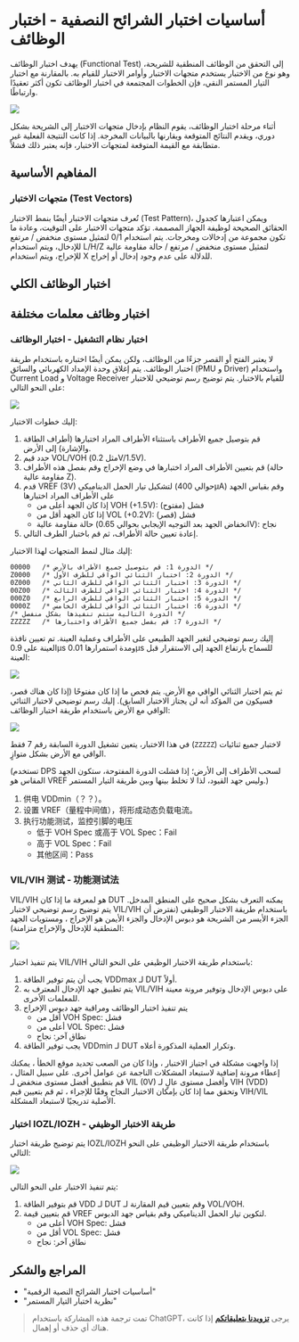 # أساسيات اختبار الشرائح النصفية - اختبار الوظائف

يهدف اختبار الوظائف (Functional Test) إلى التحقق من الوظائف المنطقية للشريحة، وهو نوع من الاختبار يستخدم متجهات الاختبار وأوامر الاختبار للقيام به. بالمقارنة مع اختبار التيار المستمر النقي، فإن الخطوات المجتمعة في اختبار الوظائف تكون أكثر تعقيدًا وارتباطًا.

![](https://media.wiki-power.com/img/20220807004113.png)

أثناء مرحلة اختبار الوظائف، يقوم النظام بإدخال متجهات الاختبار إلى الشريحة بشكل دوري، ويقدم النتائج المتوقعة ويقارنها بالبيانات المخرجة. إذا كانت النتيجة الفعلية غير متطابقة مع القيمة المتوقعة لمتجهات الاختبار، فإنه يعتبر ذلك فشلاً.

## المفاهيم الأساسية

### متجهات الاختبار (Test Vectors)

تُعرف متجهات الاختبار أيضًا بنمط الاختبار (Test Pattern)، ويمكن اعتبارها كجدول الحقائق الصحيحة لوظيفة الجهاز المصممة. تؤكد متجهات الاختبار على التوقيت، وعادة ما تكون مجموعة من إدخالات ومخرجات. يتم استخدام 0/1 لتمثيل مستوى منخفض / مرتفع للإدخال، ويتم استخدام L/H/Z لتمثيل مستوى منخفض / مرتفع / حالة مقاومة عالية للإخراج، ويتم استخدام X للدلالة على عدم وجود إدخال أو إخراج.

## اختبار الوظائف الكلي

## اختبار وظائف معلمات مختلفة

### اختبار نظام التشغيل - اختبار الوظائف

لا يعتبر الفتح أو القصر جزءًا من الوظائف، ولكن يمكن أيضًا اختباره باستخدام طريقة اختبار الوظائف. يتم إغلاق وحدة الإمداد الكهربائي والسائق (PMU و Driver) واستخدام Current Load و Voltage Receiver للقيام بالاختبار. يتم توضيح رسم توضيحي للاختبار على النحو التالي:

![](https://media.wiki-power.com/img/20220802192823.png)

إليك خطوات الاختبار:

1. قم بتوصيل جميع الأطراف باستثناء الأطراف المراد اختبارها (أطراف الطاقة والإشارة) إلى الأرض.
2. حدد قيم VOL/VOH (مثل 0.2V/1.5V).
3. قم بتعيين الأطراف المراد اختبارها في وضع الإخراج وقم بفصل هذه الأطراف (حالة مقاومة عالية Z).
4. قدم VREF (3V) لتشكيل تيار الحمل الديناميكي (حوالي 400µA) وقم بقياس الجهد على الأطراف المراد اختبارها
   - إذا كان الجهد أعلى من VOH (+1.5V): فشل (مفتوح)
   - إذا كان الجهد أقل من VOL (+0.2V): فشل (قصر)
   - حالة مقاومة عالية (انخفاض الجهد بعد التوجيه الإيجابي بحوالي 0.65V): نجاح
5. إعادة تعيين حالة الأطراف، ثم قم باختبار الطرف التالي.

إليك مثال لنمط المتجهات لهذا الاختبار:

```
00000   /* الدورة 1: قم بتوصيل جميع الأطراف بالأرض */
Z0000   /* الدورة 2: اختبار الثنائي الواقي للطرف الأول */
0Z000   /* الدورة 3: اختبار الثنائي الواقي للطرف الثاني */
00Z00   /* الدورة 4: اختبار الثنائي الواقي للطرف الثالث */
000Z0   /* الدورة 5: اختبار الثنائي الواقي للطرف الرابع */
0000Z   /* الدورة 6: اختبار الثنائي الواقي للطرف الخامس */
/* الدورة التالية ستتم تنفيذها بشكل منفصل */
ZZZZZ   /* الدورة 7: قم بفصل جميع الأطراف واختبارها */
```

إليك رسم توضيحي لتغير الجهد الطبيعي على الأطراف وعملية العينة. تم تعيين نافذة العينة على 0.9µs ومدة استمرارها 0.01µs للسماح بارتفاع الجهد إلى الاستقرار قبل العينة:

![](https://media.wiki-power.com/img/20220803011219.png)

ثم يتم اختبار الثنائي الواقي مع الأرض. يتم فحص ما إذا كان مفتوحًا (إذا كان هناك قصر، فسيكون من المؤكد أنه لن يجتاز الاختبار السابق). إليك رسم توضيحي لاختبار الثنائي الواقي مع الأرض باستخدام طريقة اختبار الوظائف:

![](https://media.wiki-power.com/img/20220803012747.png)

في هذا الاختبار، يتعين تشغيل الدورة السابقة رقم 7 فقط (`ZZZZZ`) لاختبار جميع ثنائيات الواقي مع الأرض بشكل متوازٍ.

(تستخدم DPS لسحب الأطراف إلى الأرض؛ إذا فشلت الدورة المفتوحة، ستكون الجهد المقاس هو VREF وليس جهد القيود، لذا لا تخلط بينها وبين طريقة التيار المستمر.)

1. 供电 VDDmin（？？）。
2. 设置 VREF（量程中间值），将形成动态负载电流。
3. 执行功能测试，监控引脚的电压
   - 低于 VOH Spec 或高于 VOL Spec：Fail
   - 高于 VOL Spec：Fail
   - 其他区间：Pass

### VIL/VIH 测试 - 功能测试法

VIL/VIH هو لمعرفة ما إذا كان DUT يمكنه التعرف بشكل صحيح على المنطق المدخل. يتم توضيح رسم توضيحي لاختبار VIL/VIH باستخدام طريقة الاختبار الوظيفي (نفترض أن الجزء الأيسر من الشريحة هو دبوس الإدخال والجزء الأيمن هو الإخراج ، ومستويات الجهد المنطقية للإدخال والإخراج متزامنة):

![](https://media.wiki-power.com/img/20220803202212.png)

يتم تنفيذ اختبار VIL/VIH باستخدام طريقة الاختبار الوظيفي على النحو التالي:

1. يجب أن يتم توفير الطاقة VDDmax لـ DUT أولاً.
2. يتم تطبيق جهد الإدخال المعترف به VIL/VIH على دبوس الإدخال وتوفير مرونة معينة للمعلمات الأخرى.
3. يتم تنفيذ اختبار الوظائف ومراقبة جهد دبوس الإخراج
   - أقل من VOH Spec: فشل
   - أعلى من VOL Spec: فشل
   - نطاق آخر: نجاح
4. يجب توفير الطاقة VDDmin لـ DUT وتكرار العملية المذكورة أعلاه.

إذا واجهت مشكلة في اجتياز الاختبار ، وإذا كان من الصعب تحديد موقع الخطأ ، يمكنك إعطاء مرونة إضافية لاستبعاد المشكلات الناجمة عن عوامل أخرى. على سبيل المثال ، قم بتطبيق أفضل مستوى منخفض لـ VIL (0V) وأفضل مستوى عالٍ لـ VIH (VDD) وتحقق مما إذا كان بإمكان الاختبار النجاح وفقًا للإجراء ، ثم قم بتعيين قيم VIH/VIL الأصلية تدريجيًا لاستبعاد المشكلة.

### اختبار IOZL/IOZH - طريقة الاختبار الوظيفي

يتم توضيح طريقة اختبار IOZL/IOZH باستخدام طريقة الاختبار الوظيفي على النحو التالي:

![](https://media.wiki-power.com/img/20220805153515.png)

يتم تنفيذ الاختبار على النحو التالي:

1. قم بتوفير الطاقة VDD لـ DUT وقم بتعيين قيم المقارنة لـ VOL/VOH.
2. قم بتعيين قيمة VREF لتكوين تيار الحمل الديناميكي وقم بقياس جهد الدبوس.
   - أعلى من VOH Spec: فشل
   - أقل من VOL Spec: فشل
   - نطاق آخر: نجاح

## المراجع والشكر

- "أساسيات اختبار الشرائح النصية الرقمية"
- "نظرية اختبار التيار المستمر"

> تمت ترجمة هذه المشاركة باستخدام ChatGPT، يرجى [**تزويدنا بتعليقاتكم**](https://github.com/linyuxuanlin/Wiki_MkDocs/issues/new) إذا كانت هناك أي حذف أو إهمال.
